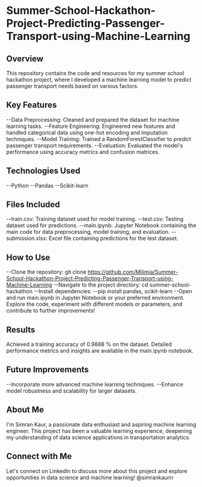 # Summer-School-Hackathon-Project-Predicting-Passenger-Transport-using-Machine-Learning
## Overview
This repository contains the code and resources for my summer school hackathon project, where I developed a machine learning model to predict passenger transport needs based on various factors.

## Key Features
--Data Preprocessing: Cleaned and prepared the dataset for machine learning tasks.
--Feature Engineering: Engineered new features and handled categorical data using one-hot encoding and imputation techniques.
--Model Training: Trained a RandomForestClassifier to predict passenger transport requirements.
--Evaluation: Evaluated the model's performance using accuracy metrics and confusion matrices.

## Technologies Used
--Python
   --Pandas
   --Scikit-learn
   
## Files Included
--train.csv: Training dataset used for model training.
--test.csv: Testing dataset used for predictions.
--main.ipynb: Jupyter Notebook containing the main code for data preprocessing, model training, and evaluation.
--submission.xlsx: Excel file containing predictions for the test dataset.

## How to Use
--Clone the repository: git clone https://github.com/Milimia/Summer-School-Hackathon-Project-Predicting-Passenger-Transport-using-Machine-Learning
--Navigate to the project directory: cd summer-school-hackathon
--Install dependencies: 
    --pip install pandas, scikit-learn
--Open and run main.ipynb in Jupyter Notebook or your preferred environment.
Explore the code, experiment with different models or parameters, and contribute to further improvements!

## Results
Achieved a training accuracy of 0.9888 % on the dataset.
Detailed performance metrics and insights are available in the main.ipynb notebook.

## Future Improvements
--Incorporate more advanced machine learning techniques.
--Enhance model robustness and scalability for larger datasets.

## About Me
I'm Simran Kaur, a passionate data enthusiast and aspiring machine learning engineer. This project has been a valuable learning experience, deepening my understanding of data science applications in transportation analytics.

## Connect with Me
Let's connect on LinkedIn to discuss more about this project and explore opportunities in data science and machine learning!
@simrankaurrr
